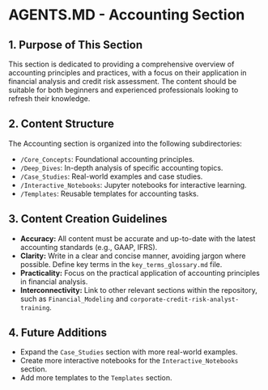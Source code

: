 # AGENTS.MD - Accounting Section

## 1. Purpose of This Section

This section is dedicated to providing a comprehensive overview of accounting principles and practices, with a focus on their application in financial analysis and credit risk assessment. The content should be suitable for both beginners and experienced professionals looking to refresh their knowledge.

## 2. Content Structure

The Accounting section is organized into the following subdirectories:

*   `/Core_Concepts`: Foundational accounting principles.
*   `/Deep_Dives`: In-depth analysis of specific accounting topics.
*   `/Case_Studies`: Real-world examples and case studies.
*   `/Interactive_Notebooks`: Jupyter notebooks for interactive learning.
*   `/Templates`: Reusable templates for accounting tasks.

## 3. Content Creation Guidelines

*   **Accuracy:** All content must be accurate and up-to-date with the latest accounting standards (e.g., GAAP, IFRS).
*   **Clarity:** Write in a clear and concise manner, avoiding jargon where possible. Define key terms in the `key_terms_glossary.md` file.
*   **Practicality:** Focus on the practical application of accounting principles in financial analysis.
*   **Interconnectivity:** Link to other relevant sections within the repository, such as `Financial_Modeling` and `corporate-credit-risk-analyst-training`.

## 4. Future Additions

*   Expand the `Case_Studies` section with more real-world examples.
*   Create more interactive notebooks for the `Interactive_Notebooks` section.
*   Add more templates to the `Templates` section.

